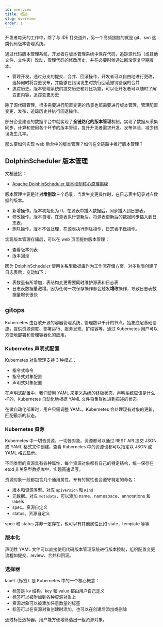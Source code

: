 ```yaml
---
id: overview
title: 概述
slug: overview
order: 1
---
```


开发者每天的工作中，除了与 IDE 打交道外，另一个高频接触的就是 git、svn 这类代码版本管理系统。

通过代码版本管理系统，开发者在版本管理系统中保存代码，追踪源代码（或其他文件、文件夹）改动，管理代码的修改历史，并在必要时候通过回滚恢复早期版本。

- 管理开发。通过分支的提交、合并、回滚操作，开发者可以自由地进行更改，选择何时将变更发布，并能够在错误发生时执行回滚撤销错误的合并
- 追踪历史。版本管理系统的提交历史和对比功能，可以让开发者可以随时了解变更内容，追踪变更历史

除了源代码管理，很多需要进行配置变更的场景也都需要进行版本管理，管理配置变更、发布，追踪历史并执行回退操作。

部分企业建设的数据平台中就实现了**全链路化的版本管理**机制，实现了数据从采集同步，计算和使用各个环节的版本管理，提升开发者需求开发、发布体验，减少错误发生几率。

那么要如何实现 web 后台中的版本管理？如何在全链路中推行版本管理？

## DolphinScheduler 版本管理

文档链接：

- [Apache DolphinScheduler 版本控制核心原理揭秘](https://mp.weixin.qq.com/s/o-w1xeFbDZs5pRw3OvJV0Q)

版本管理主要是针对**增删改**三个场景，当发生变更操作时，在日志表中记录对应数据的版本。

- 新增操作。版本初始化为 0，在源表中插入数据后，同步插入到日志表。
- 修改操作。版本自增，在源表执行更新后，将源表更新后的数据同步插入到日志表。
- 删除操作。版本不做处理，在源表执行删除操作，日志表不做操作。

实现版本管理存储后，可以在 web 页面提供版本管理：

- 查看版本列表
- 版本回滚

因为 DolphinScheduler 使用关系型数据库作为工作流存储方案，对多张表创建了日志表后，变动如下：

- 表数量有所增加，表结构变更需要同时维护源表和日志表
- 日志表数据量激增。因为任何一次保存操作都会触发**增改**操作，导致日志表数据量增长很快

## gitops

Kubernetes 由谷歌开源的容器管理系统，管理数以千计的节点，抽象底层基础设施，提供资源调度、部署运行、服务发现、扩缩容等，通过 Kubernetes 用户可以方便地部署和管理容器化的应用。

### Kubernetes 声明式配置

Kubernetes 对象管理支持 3 种模式：

- 指令式命令
- 指令式对象配置
- 声明式对象配置

在声明式配置中，我们使用 YAML 来定义系统的终极状态，声明系统应该是什么样的，Kubernetes 自动化地根据 YAML 文件将集群推进到描述的状态。

在做自动化部署时，用户只需调整 YAML，Kubernetes 会处理现有对象的更新，匹配最新的状态。

### Kubernetes 资源

Kubernetes 中一切皆资源，一切皆对象。资源都可以通过 REST API 提交 JSON 或 YAML 格式文件创建，查看 Kubernetes 中的资源也都可以指定以 JSON 或 YAML 格式显示。

不同类型的资源具有各种属性，每个资源对象都有自己的特定结构，统一保存在 etcd 非关系型数据库中，实现高速读写。

资源对象一般都包含几个通用属性，专有的属性也会遵守特定的命名：

- 版本和资源类型。对应 `apiVersion` 和 `Kind`
- 元数据。对应 `metadata`，可以添加 name、namespace、annotations 和 labels
- spec。资源自定义
- status。资源自定义

spec 和 status 并非一定存在，也可以有其他属性比如 state，template 等等

### 版本化

声明性 YAML 文件可以直接使用代码版本管理系统进行版本控制，组织配置变更流程如提交、review、合并和回滚。

### 选择器

label（标签）是 Kubernetes 中的一个核心概念：

- 标签是 kv 结构，key 和 value 都由用户自己定义
- 标签可以被附加到各种资源对象上
- 资源对象可以被添加任意数量的标签
- 标签可以在资源对象创建时添加，也可以在创建后添加或删除

通过标签选择器，用户能方便地筛选出一组资源对象。

